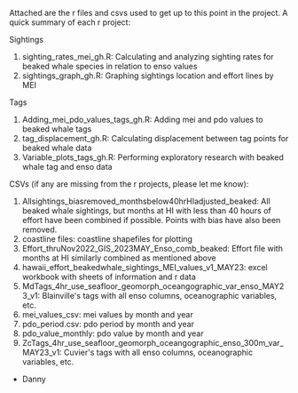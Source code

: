 Attached are the r files and csvs used to get up to this point in the project. A quick summary of each r project:

Sightings
1. sighting_rates_mei_gh.R: Calculating and analyzing sighting rates for beaked whale species in relation to enso values
2. sightings_graph_gh.R: Graphing sightings location and effort lines by MEI

Tags
1. Adding_mei_pdo_values_tags_gh.R: Adding mei and pdo values to beaked whale tags
2. tag_displacement_gh.R: Calculating displacement between tag points for beaked whale data
3. Variable_plots_tags_gh.R: Performing exploratory research with beaked whale tag and enso data

CSVs (if any are missing from the r projects, please let me know):
1. Allsightings_biasremoved_monthsbelow40hrHIadjusted_beaked: All beaked whale sightings, but months at HI with less 
than 40 hours of effort have been combined if possible. Points with bias have also been removed. 
2. coastline files: coastline shapefiles for plotting
3. Effort_thruNov2022_GIS_2023MAY_Enso_comb_beaked: Effort file with months at HI similarly combined as mentioned above
4. hawaii_effort_beakedwhale_sightings_MEI_values_v1_MAY23: excel workbook with sheets of information and r data
5. MdTags_4hr_use_seafloor_geomorph_oceangographic_var_enso_MAY23_v1: Blainville's tags with all enso columns, 
oceanographic variables, etc. 
6. mei_values_csv: mei values by month and year
7. pdo_period.csv: pdo period by month and year
8. pdo_value_monthly: pdo value by month and year
9. ZcTags_4hr_use_seafloor_geomorph_oceangographic_enso_300m_var_MAY23_v1: Cuvier's tags with all enso columns, 
oceanographic variables, etc. 

- Danny

